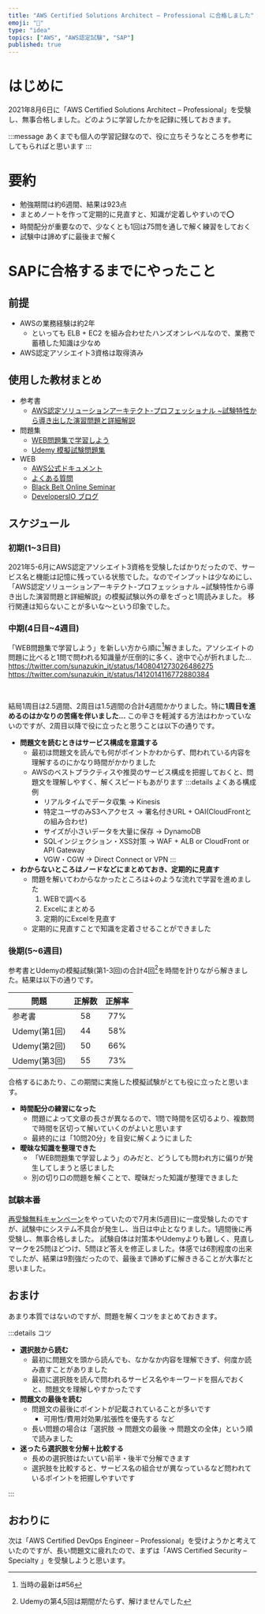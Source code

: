 ```yaml
---
title: "AWS Certified Solutions Architect – Professional に合格しました"
emoji: "💯"
type: "idea"
topics: ["AWS", "AWS認定試験", "SAP"]
published: true
---
```


# はじめに

2021年8月6日に「AWS Certified Solutions Architect – Professional」を受験し、無事合格しました。どのように学習したかを記録に残しておきます。

:::message
あくまでも個人の学習記録なので、役に立ちそうなところを参考にしてもらればと思います
:::

# 要約

* 勉強期間は約6週間、結果は923点
* まとめノートを作って定期的に見直すと、知識が定着しやすいので⭕️
* 時間配分が重要なので、少なくとも1回は75問を通しで解く練習をしておく
* 試験中は諦めずに最後まで解く

# SAPに合格するまでにやったこと

## 前提

* AWSの業務経験は約2年
  * といっても ELB + EC2 を組み合わせたハンズオンレベルなので、業務で蓄積した知識は少なめ
* AWS認定アソシエイト3資格は取得済み

## 使用した教材まとめ

* 参考書
  * [AWS認定ソリューションアーキテクト-プロフェッショナル ~試験特性から導き出した演習問題と詳細解説](https://www.amazon.co.jp/AWS%E8%AA%8D%E5%AE%9A%E3%82%BD%E3%83%AA%E3%83%A5%E3%83%BC%E3%82%B7%E3%83%A7%E3%83%B3%E3%82%A2%E3%83%BC%E3%82%AD%E3%83%86%E3%82%AF%E3%83%88-%E3%83%97%E3%83%AD%E3%83%95%E3%82%A7%E3%83%83%E3%82%B7%E3%83%A7%E3%83%8A%E3%83%AB-%E8%A9%A6%E9%A8%93%E7%89%B9%E6%80%A7%E3%81%8B%E3%82%89%E5%B0%8E%E3%81%8D%E5%87%BA%E3%81%97%E3%81%9F%E6%BC%94%E7%BF%92%E5%95%8F%E9%A1%8C%E3%81%A8%E8%A9%B3%E7%B4%B0%E8%A7%A3%E8%AA%AC-%E5%B9%B3%E5%B1%B1-%E6%AF%85/dp/4865942483/ref=sr_1_16?__mk_ja_JP=%E3%82%AB%E3%82%BF%E3%82%AB%E3%83%8A&dchild=1&keywords=aws+%E8%AA%8D%E5%AE%9A&qid=1628934817&sr=8-16)
* 問題集
  * [WEB問題集で学習しよう](https://aws.koiwaclub.com/)
  * [Udemy 模擬試験問題集](https://www.udemy.com/course/aws-53225/)
* WEB
  * [AWS公式ドキュメント](https://docs.aws.amazon.com/index.html)
  * [よくある質問](https://aws.amazon.com/jp/faqs/?nc1=f_dr)
  * [Black Belt Online Seminar](https://aws.amazon.com/jp/aws-jp-introduction/aws-jp-webinar-service-cut/)
  * [DevelopersIO ブログ](https://dev.classmethod.jp/)

## スケジュール

### 初期(1~3日目)

2021年5-6月にAWS認定アソシエイト3資格を受験したばかりだったので、サービス名と機能は記憶に残っている状態でした。なのでインプットは少なめにし、「AWS認定ソリューションアーキテクト-プロフェッショナル ~試験特性から導き出した演習問題と詳細解説」の模擬試験以外の章をざっと1周読みました。
移行関連は知らないことが多いな～という印象でした。

### 中期(4日目~4週目)

「WEB問題集で学習しよう」を新しい方から順に[^1]解きました。アソシエイトの問題に比べると1問で問われる知識量が圧倒的に多く、途中で心が折れました…
https://twitter.com/sunazukin_it/status/1408041273026486275
https://twitter.com/sunazukin_it/status/1412014116772880384

<br>

結局1周目は2.5週間、2周目は1.5週間の合計4週間かかりました。特に**1周目を進めるのはかなりの苦痛を伴いました…** この辛さを軽減する方法はわかっていないのですが、2周目以降で役に立ったと思うことは以下の通りです。

* **問題文を読むときはサービス構成を意識する**
  * 最初は問題文を読んでも何がポイントかわからず、問われている内容を理解するのにかなり時間がかかりました
  * AWSのベストプラクティスや推奨のサービス構成を把握しておくと、問題文を理解しやすく、解くスピードもあがります
    :::details よくある構成例
    * リアルタイムでデータ収集 → Kinesis
    * 特定ユーザのみS3へアクセス → 署名付きURL + OAI(CloudFrontとの組み合わせ)
    * サイズが小さいデータを大量に保存 → DynamoDB
    * SQLインジェクション・XSS対策 → WAF + ALB or CloudFront or API Gateway
    * VGW・CGW → Direct Connect or VPN
    :::
* **わからないところはノードなどにまとめておき、定期的に見直す**
  * 問題を解いてわからなかったところは↓のような流れで学習を進めました
    1. WEBで調べる
    2. Excelにまとめる
    3. 定期的にExcelを見直す
  * 定期的に見直すことで知識を定着させることができました

### 後期(5~6週目)

参考書とUdemyの模擬試験(第1-3回)の合計4回[^2]を時間を計りながら解きました。結果は以下の通りです。

| 問題 | 正解数 | 正解率 |
| ---- | :----: | :----: |
| 参考書 | 58 | 77% |
| Udemy(第1回) | 44 | 58% |
| Udemy(第2回) | 50 | 66% |
| Udemy(第3回) | 55 | 73% |

合格するにあたり、この期間に実施した模擬試験がとても役に立ったと思います。

* **時間配分の練習になった**
  * 問題によって文章の長さが異なるので、1問で時間を区切るより、複数問で時間を区切って解いていくのがよいと思います
  * 最終的には「10問20分」を目安に解くようにました
* **曖昧な知識を整理できた**
  * 「WEB問題集で学習しよう」のみだと、どうしても問われ方に偏りが発生してしまうと感じました
  * 別の切り口の問題を解くことで、曖昧だった知識が整理できました

### 試験本番

[再受験無料キャンペーン](https://pages.awscloud.com/Global_TrainCert_Japan_Online_Proctoringja.html)をやっていたので7月末(5週目)に一度受験したのですが、試験中にシステム不具合が発生し、当日は中止となりました。1週間後に再受験し、無事合格しました。
試験自体は対策本やUdemyよりも難しく、見直しマークを25問ほどつけ、5問ほど答えを修正しました。体感では6割程度の出来でしたが、結果は9割強だったので、最後まで諦めずに解ききることが大事だと思いました。

## おまけ

あまり本質ではないのですが、問題を解くコツをまとめておきます。

:::details コツ

* **選択肢から読む**
  * 最初に問題文を頭から読んでも、なかなか内容を理解できず、何度か読み直すことがありました
  * 最初に選択肢を読んで問われるサービス名やキーワードを掴んでおくと、問題文を理解しやすかったです
* **問題文の最後を読む**
  * 問題文の最後にポイントが記載されていることが多いです
    * 可用性/費用対効果/拡張性を優先する など
  * 長い問題の場合は「選択肢 → 問題文の最後 → 問題文の全体」という順で読みました
* **迷ったら選択肢を分解＋比較する**
  * 長めの選択肢はたいてい前半・後半で分解できます
  * 選択肢を比較すると、サービス名の組合せが異なっているなど問われているポイントを把握しやすいです

:::

## おわりに

次は「AWS Certified DevOps Engineer – Professional」を受けようかと考えていたのですが、長い問題文に疲れたので、まずは「AWS Certified Security – Specialty 」を受験しようと思います。

[^1]: 当時の最新は#56
[^2]: Udemyの第4,5回は期間がたらず、解けませんでした
